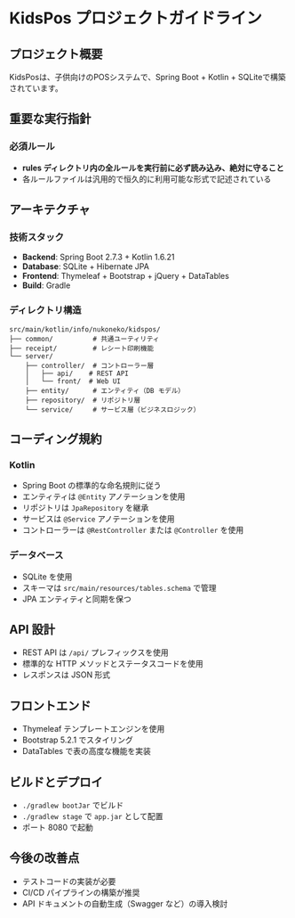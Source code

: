 # KidsPos プロジェクトガイドライン

## プロジェクト概要

KidsPosは、子供向けのPOSシステムで、Spring Boot + Kotlin + SQLiteで構築されています。

## 重要な実行指針

### 必須ルール

- **rules ディレクトリ内の全ルールを実行前に必ず読み込み、絶対に守ること**
- 各ルールファイルは汎用的で恒久的に利用可能な形式で記述されている

## アーキテクチャ

### 技術スタック

- **Backend**: Spring Boot 2.7.3 + Kotlin 1.6.21
- **Database**: SQLite + Hibernate JPA
- **Frontend**: Thymeleaf + Bootstrap + jQuery + DataTables
- **Build**: Gradle

### ディレクトリ構造

```
src/main/kotlin/info/nukoneko/kidspos/
├── common/          # 共通ユーティリティ
├── receipt/         # レシート印刷機能
└── server/
    ├── controller/  # コントローラー層
    │   ├── api/    # REST API
    │   └── front/  # Web UI
    ├── entity/      # エンティティ（DB モデル）
    ├── repository/  # リポジトリ層
    └── service/     # サービス層（ビジネスロジック）
```

## コーディング規約

### Kotlin

- Spring Boot の標準的な命名規則に従う
- エンティティは `@Entity` アノテーションを使用
- リポジトリは `JpaRepository` を継承
- サービスは `@Service` アノテーションを使用
- コントローラーは `@RestController` または `@Controller` を使用

### データベース

- SQLite を使用
- スキーマは `src/main/resources/tables.schema` で管理
- JPA エンティティと同期を保つ

## API 設計

- REST API は `/api/` プレフィックスを使用
- 標準的な HTTP メソッドとステータスコードを使用
- レスポンスは JSON 形式

## フロントエンド

- Thymeleaf テンプレートエンジンを使用
- Bootstrap 5.2.1 でスタイリング
- DataTables で表の高度な機能を実装

## ビルドとデプロイ

- `./gradlew bootJar` でビルド
- `./gradlew stage` で `app.jar` として配置
- ポート 8080 で起動

## 今後の改善点

- テストコードの実装が必要
- CI/CD パイプラインの構築が推奨
- API ドキュメントの自動生成（Swagger など）の導入検討